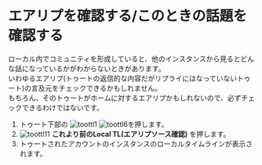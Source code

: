 # エアリプを確認する/このときの話題を確認する

ローカル内でコミュニティを形成していると、他のインスタンスから見るとどんな話になっているかがわからないときがあります。  
いわゆるエアリプ\(トゥートの返信的な内容だがリプライにはなっていないトゥート\)の言及元をチェックできるかもしれません。  
もちろん、そのトゥートがホームに対するエアリプかもしれないので、必ずチェックできるわけではないです。

1. トゥート下部の ![toottl1](https://dl.thedesk.top/media/toottl1.PNG) ![toottl6](https://dl.thedesk.top/media/toottl6.PNG)を押します。
2. ![toottl11](https://dl.thedesk.top/media/toottl11.PNG) **これより前のLocal TL\(エアリプソース確認\)** を押します。
3. トゥートされたアカウントのインスタンスのローカルタイムラインが表示されます。

